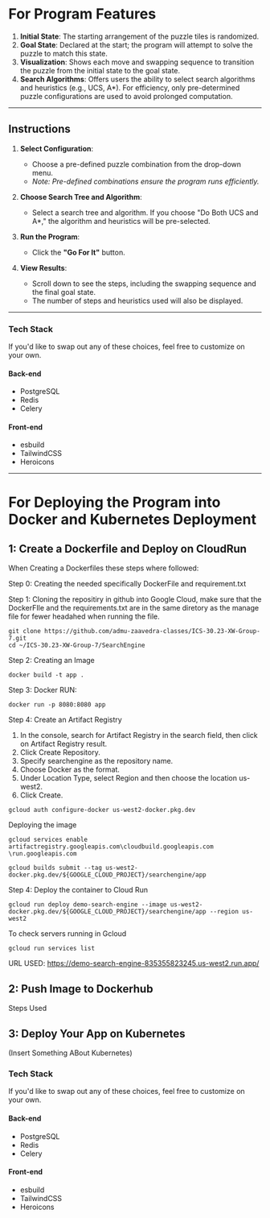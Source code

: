 

# For Program Features  
1. **Initial State**: The starting arrangement of the puzzle tiles is randomized.  
2. **Goal State**: Declared at the start; the program will attempt to solve the puzzle to match this state.  
3. **Visualization**: Shows each move and swapping sequence to transition the puzzle from the initial state to the goal state.  
4. **Search Algorithms**: Offers users the ability to select search algorithms and heuristics (e.g., UCS, A*). For efficiency, only pre-determined puzzle configurations are used to avoid prolonged computation.

---

## Instructions  
1. **Select Configuration**:  
   - Choose a pre-defined puzzle combination from the drop-down menu.  
   - _Note: Pre-defined combinations ensure the program runs efficiently._  

2. **Choose Search Tree and Algorithm**:  
   - Select a search tree and algorithm. If you choose "Do Both UCS and A*," the algorithm and heuristics will be pre-selected.  

3. **Run the Program**:  
   - Click the **"Go For It"** button.  

4. **View Results**:  
   - Scroll down to see the steps, including the swapping sequence and the final goal state.  
   - The number of steps and heuristics used will also be displayed.  

---

### Tech Stack  
If you'd like to swap out any of these choices, feel free to customize on your own.  

#### Back-end  
- PostgreSQL  
- Redis  
- Celery  

#### Front-end  
- esbuild  
- TailwindCSS  
- Heroicons  

---


# For Deploying the Program into Docker and Kubernetes Deployment  




## 1: Create a Dockerfile and Deploy on CloudRun
When Creating a Dockerfiles these steps where followed:

Step 0: Creating the needed specifically DockerFile and requirement.txt 

Step 1: Cloning the repositiry in github into Google Cloud, make sure that the DockerFIle and the requirements.txt are in the same diretory as the manage file for fewer headahed when running the file.
```
git clone https://github.com/admu-zaavedra-classes/ICS-30.23-XW-Group-7.git
cd ~/ICS-30.23-XW-Group-7/SearchEngine
```

Step 2: Creating an Image
```
docker build -t app .
```

Step 3: Docker RUN:
```
docker run -p 8080:8080 app
```


Step 4: Create an Artifact Registry
1. In the console, search for Artifact Registry in the search field, then click on Artifact Registry result.
2. Click Create Repository.
3. Specify searchengine  as the repository name.
4. Choose Docker as the format.
5. Under Location Type, select Region and then choose the location  us-west2.
6. Click Create.
```
gcloud auth configure-docker us-west2-docker.pkg.dev
```

Deploying the image
```
gcloud services enable artifactregistry.googleapis.com\cloudbuild.googleapis.com \run.googleapis.com
```

```
gcloud builds submit --tag us-west2-docker.pkg.dev/${GOOGLE_CLOUD_PROJECT}/searchengine/app
```

Step 4:  Deploy the container to Cloud Run
```
gcloud run deploy demo-search-engine --image us-west2-docker.pkg.dev/${GOOGLE_CLOUD_PROJECT}/searchengine/app --region us-west2
```


To check servers running in Gcloud
```
gcloud run services list
```

URL USED: https://demo-search-engine-835355823245.us-west2.run.app/

## 2: Push Image to Dockerhub
Steps Used



## 3: Deploy Your App on Kubernetes
(Insert Something ABout Kubernetes)
### Tech Stack  
If you'd like to swap out any of these choices, feel free to customize on your own.  

#### Back-end  
- PostgreSQL  
- Redis  
- Celery  

#### Front-end  
- esbuild  
- TailwindCSS  
- Heroicons  


